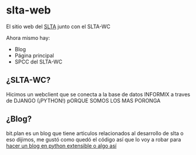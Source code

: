 # slta-web
El sitio web del [SLTA](https://github.com/Daniel2242014/ProyectoFinal2019-) junto con el SLTA-WC

Ahora mismo hay:
- Blog
- Página principal
- SPCC del SLTA-WC

## ¿SLTA-WC?
Hicimos un webclient que se conecta a la base de datos INFORMIX a traves de DJANGO (¡PYTHON!) pORQUE SOMOS LOS MAS PORONGA

## ¿Blog?
bit.plan es un blog que tiene articulos relacionados al desarrollo de slta o eso dijimos,
me gustó como quedó el código así que lo voy a robar para [hacer un blog en python extensible o algo así](https://github.com/kouta-kun/bit-plan)
